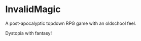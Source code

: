 InvalidMagic
============

A post-apocalyptic topdown RPG game with an oldschool feel.

Dystopia with fantasy!
